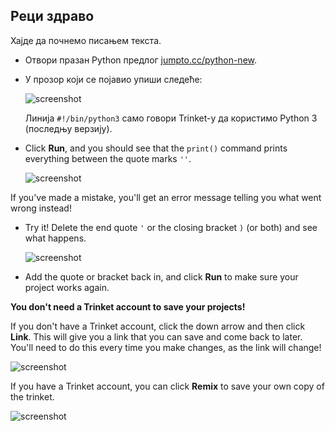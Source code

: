 ## Реци здраво

Хајде да почнемо писањем текста.

+ Отвори празан Python предлог <a href="http://jumpto.cc/python-new" target="_blank">jumpto.cc/python-new</a>.

+ У прозор који се појавио упиши следеће:
    
    ![screenshot](images/me-hi.png)
    
    Линија `#!/bin/python3` само говори Trinket-у да користимо Python 3 (последњу верзију).

+ Click **Run**, and you should see that the `print()` command prints everything between the quote marks `''`.
    
    ![screenshot](images/me-hi-test.png)

If you've made a mistake, you'll get an error message telling you what went wrong instead!

+ Try it! Delete the end quote `'` or the closing bracket `)` (or both) and see what happens.
    
    ![screenshot](images/me-syntax.png)

+ Add the quote or bracket back in, and click **Run** to make sure your project works again.

**You don't need a Trinket account to save your projects!**

If you don't have a Trinket account, click the down arrow and then click **Link**. This will give you a link that you can save and come back to later. You'll need to do this every time you make changes, as the link will change!

![screenshot](images/me-link.png)

If you have a Trinket account, you can click **Remix** to save your own copy of the trinket.

![screenshot](images/me-remix.png)